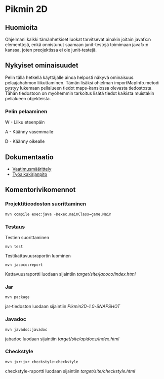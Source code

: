 # Pikmin 2D

## Huomioita

Ohjelmani kaikki tämänhetkiset luokat tarvitsevat ainakin joitain javafx:n elementtejä, enkä onnistunut saamaan junit-testejä toimimaan javafx:n kanssa, joten preojektissa ei ole junit-testejä.

## Nykyiset ominaisuudet

Pelin tällä hetkellä käyttäjälle ainoa helposti näkyvä ominaisuus pelaajahahmon liikuttaminen. Tämän lisäksi ohjelman importMapInfo.metodi pystyy lukemaan pelialueen tiedot maps-kansiossa olevasta tiedostosta. Tähän tiedostoon on myöhemmin tarkoitus lisätä tiedot kaikista muistakin pelialueen objekteista.

### Pelin pelaaminen

W - Liiku eteenpäin

A - Käänny vasemmalle

D - Käänny oikealle

## Dokumentaatio

* [Vaatimusmäärittely](https://github.com/JustAGoldeneye/ot-harjoitustyo/blob/master/Documentation/Vaatimusmaarittely.md)
* [Työaikakirjanpito](https://github.com/JustAGoldeneye/ot-harjoitustyo/blob/master/Documentation/Tyoaikakirjanpito.md)

## Komentorivikomennot

### Projektitieodoston suorittaminen

`mvn compile exec:java -Dexec.mainClass=game.Main`

### Testaus

Testien suorittaminen

`mvn test`

Testikattavuusraportin luominen

`mvn jacoco:report`

Kattavuusraportti luodaan sijaintiin *target/site/jacoco/index.html*

### Jar

`mvn package`

jar-tiedoston luodaan sijaintiin *Pikmin2D-1.0-SNAPSHOT*

### Javadoc

`mvn javadoc:javadoc`

jabadoc luodaan sijaintiin *target/site/apidocs/index.html*

### Checkstyle

`mvn jxr:jxr checkstyle:checkstyle`

checkstyle-raportti luodaan sijaintiin *target/site/checkstyle.html*